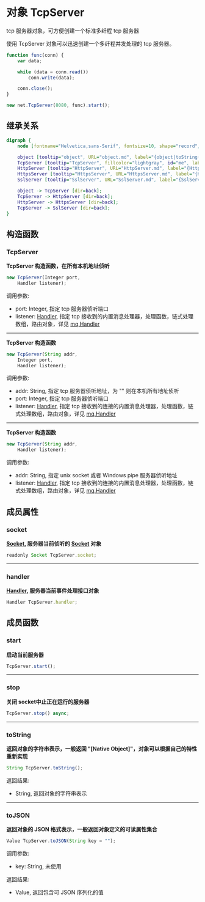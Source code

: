 # 对象 TcpServer
tcp 服务器对象，可方便创建一个标准多纤程 tcp 服务器

使用 TcpServer 对象可以迅速创建一个多纤程并发处理的 tcp 服务器。

```JavaScript
function func(conn) {
    var data;

    while (data = conn.read())
        conn.write(data);

    conn.close();
}

new net.TcpServer(8080, func).start();
```

## 继承关系
```dot
digraph {
    node [fontname="Helvetica,sans-Serif", fontsize=10, shape="record", style="filled", fillcolor="white"];

    object [tooltip="object", URL="object.md", label="{object|toString()\ltoJSON()\l}"];
    TcpServer [tooltip="TcpServer", fillcolor="lightgray", id="me", label="{TcpServer|new TcpServer()\l|socket\lhandler\l|start()\lstop()\l}"];
    HttpServer [tooltip="HttpServer", URL="HttpServer.md", label="{HttpServer}"];
    HttpsServer [tooltip="HttpsServer", URL="HttpsServer.md", label="{HttpsServer}"];
    SslServer [tooltip="SslServer", URL="SslServer.md", label="{SslServer}"];

    object -> TcpServer [dir=back];
    TcpServer -> HttpServer [dir=back];
    HttpServer -> HttpsServer [dir=back];
    TcpServer -> SslServer [dir=back];
}
```

## 构造函数
        
### TcpServer
**TcpServer 构造函数，在所有本机地址侦听**

```JavaScript
new TcpServer(Integer port,
    Handler listener);
```

调用参数:
* port: Integer, 指定 tcp 服务器侦听端口
* listener: [Handler](Handler.md), 指定 tcp 接收到的内置消息处理器，处理函数，链式处理数组，路由对象，详见 [mq.Handler](../../module/ifs/mq.md#Handler)

--------------------------
**TcpServer 构造函数**

```JavaScript
new TcpServer(String addr,
    Integer port,
    Handler listener);
```

调用参数:
* addr: String, 指定 tcp 服务器侦听地址，为 "" 则在本机所有地址侦听
* port: Integer, 指定 tcp 服务器侦听端口
* listener: [Handler](Handler.md), 指定 tcp 接收到的连接的内置消息处理器，处理函数，链式处理数组，路由对象，详见 [mq.Handler](../../module/ifs/mq.md#Handler)

--------------------------
**TcpServer 构造函数**

```JavaScript
new TcpServer(String addr,
    Handler listener);
```

调用参数:
* addr: String, 指定 unix socket 或者 Windows pipe 服务器侦听地址
* listener: [Handler](Handler.md), 指定 tcp 接收到的连接的内置消息处理器，处理函数，链式处理数组，路由对象，详见 [mq.Handler](../../module/ifs/mq.md#Handler)

## 成员属性
        
### socket
**[Socket](Socket.md), 服务器当前侦听的 [Socket](Socket.md) 对象**

```JavaScript
readonly Socket TcpServer.socket;
```

--------------------------
### handler
**[Handler](Handler.md), 服务器当前事件处理接口对象**

```JavaScript
Handler TcpServer.handler;
```

## 成员函数
        
### start
**启动当前服务器**

```JavaScript
TcpServer.start();
```

--------------------------
### stop
**关闭 socket中止正在运行的服务器**

```JavaScript
TcpServer.stop() async;
```

--------------------------
### toString
**返回对象的字符串表示，一般返回 "[Native Object]"，对象可以根据自己的特性重新实现**

```JavaScript
String TcpServer.toString();
```

返回结果:
* String, 返回对象的字符串表示

--------------------------
### toJSON
**返回对象的 JSON 格式表示，一般返回对象定义的可读属性集合**

```JavaScript
Value TcpServer.toJSON(String key = "");
```

调用参数:
* key: String, 未使用

返回结果:
* Value, 返回包含可 JSON 序列化的值

